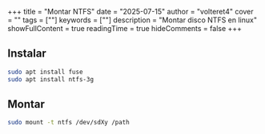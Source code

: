 +++
title = "Montar NTFS"
date = "2025-07-15"
author = "volteret4"
cover = ""
tags = [""]
keywords = [""]
description = "Montar disco NTFS en linux"
showFullContent = true
readingTime = true
hideComments = false
+++


## Instalar
```bash
sudo apt install fuse
sudo apt install ntfs-3g
```
## Montar
```bash
sudo mount -t ntfs /dev/sdXy /path
```
